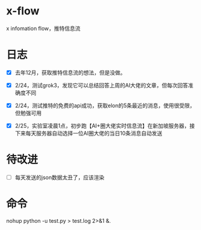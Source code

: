 # x-flow
x infomation flow，推特信息流

# 日志
- [x] 去年12月，获取推特信息流的想法，但是没做。
- [x] 2/24，测试grok3，发现它可以总结回答上周的AI大佬的文章，但每次回答准确度不同
- [x] 2/24，测试推特的免费的api成功，获取elon的5条最近的消息，使用很受限，但勉强可用
- [x] 2/25，实验室凌晨1点，初步跑【AI+圈大佬实时信息流】在新加坡服务器，接下来每天服务器自动选择一位AI圈大佬的当日10条消息自动发送



# 待改进
- [ ] 每天发送的json数据太丑了，应该渲染


# 命令
nohup python -u test.py > test.log 2>&1 &.

